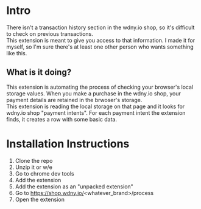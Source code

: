 # Intro
There isn't a transaction history section in the wdny.io shop, so it's difficult to check on previous transactions.  
This extension is meant to give you access to that information. I made it for myself, so I'm sure there's at least one other person who wants something like this.

## What is it doing?
This extension is automating the process of checking your browser's local storage values. When you make a purchase in the wdny.io shop, your payment details are retained in the brwoser's storage.  
This extension is reading the local storage on that page and it looks for wdny.io shop "payment intents". For each payment intent the extension finds, it creates a row with some basic data.

# Installation Instructions

1. Clone the repo
2. Unzip it or w/e
3. Go to chrome dev tools
4. Add the extension
5. Add the extension as an "unpacked extension"
6. Go to https://shop.wdny.io/<whatever_brand>/process
7. Open the extension

